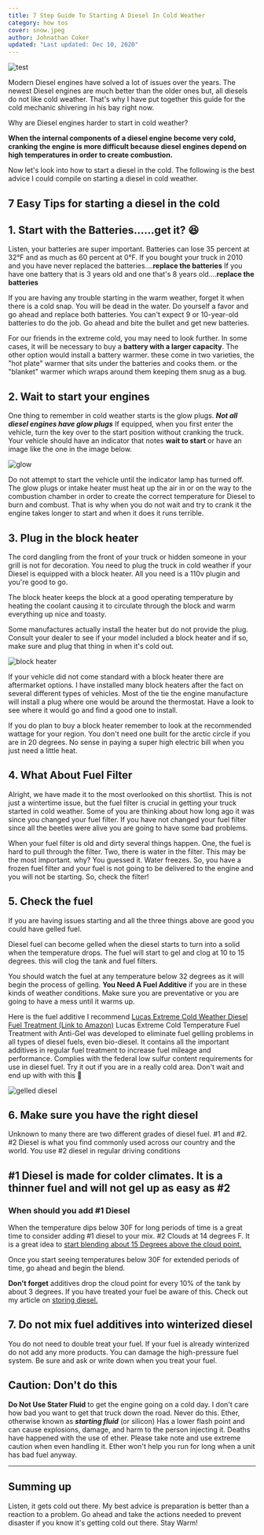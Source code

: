 ```yaml
---
title: 7 Step Guide To Starting A Diesel In Cold Weather
category: how tos
cover: snow.jpeg
author: Johnathan Coker
updated: "Last updated: Dec 10, 2020"
---
```


![test](./snow.jpeg)

Modern Diesel engines have solved a lot of issues over the years. The newest Diesel engines are much better than the older ones but, all diesels do not like cold weather. That's why I have put together this guide for the cold mechanic shivering in his bay right now.

Why are Diesel engines harder to start in cold weather?

**When the internal components of a diesel engine become very cold, cranking the engine is more difficult because diesel engines depend on high temperatures in order to create combustion.**

Now let's look into how to start a diesel in the cold. The following is the best advice I could compile on starting a diesel in cold weather.

## 7 Easy Tips for starting a diesel in the cold

## 1. Start with the Batteries......get it? 😆

Listen, your batteries are super important. Batteries can lose 35 percent at 32°F and as much as 60 percent at 0°F. If you bought your truck in 2010 and you have never replaced the batteries....**replace the batteries** If you have one battery that is 3 years old and one that's 8 years old....**replace the batteries**

If you are having any trouble starting in the warm weather, forget it when there is a cold snap. You will be dead in the water. Do yourself a favor and go ahead and replace both batteries. You can't expect 9 or 10-year-old batteries to do the job. Go ahead and bite the bullet and get new batteries.

For our friends in the extreme cold, you may need to look further. In some cases, it will be necessary to buy a **battery with a larger capacity**. The other option would install a battery warmer. these come in two varieties, the "hot plate" warmer that sits under the batteries and cooks them. or the "blanket" warmer which wraps around them keeping them snug as a bug.

## 2. Wait to start your engines

One thing to remember in cold weather starts is the glow plugs. **_Not all diesel engines have glow plugs_** If equipped, when you first enter the vehicle, turn the key over to the start position without cranking the truck. Your vehicle should have an indicator that notes **wait to start** or have an image like the one in the image below.

![glow](./glow.jpg)

Do not attempt to start the vehicle until the indicator lamp has turned off. The glow plugs or intake heater must heat up the air in or on the way to the combustion chamber in order to create the correct temperature for Diesel to burn and combust. That is why when you do not wait and try to crank it the engine takes longer to start and when it does it runs terrible.

## 3. Plug in the block heater

The cord dangling from the front of your truck or hidden someone in your grill is not for decoration. You need to plug the truck in cold weather if your Diesel is equipped with a block heater. All you need is a 110v plugin and you're good to go.

The block heater keeps the block at a good operating temperature by heating the coolant causing it to circulate through the block and warm everything up nice and toasty.

Some manufactures actually install the heater but do not provide the plug. Consult your dealer to see if your model included a block heater and if so, make sure and plug that thing in when it's cold out.

![block heater](heat.webp)

If your vehicle did not come standard with a block heater there are aftermarket options. I have installed many block heaters after the fact on several different types of vehicles. Most of the tie the engine manufacture will install a plug where one would be around the thermostat. Have a look to see where it would go and find a good one to install.

If you do plan to buy a block heater remember to look at the recommended wattage for your region. You don't need one built for the arctic circle if you are in 20 degrees. No sense in paying a super high electric bill when you just need a little heat.

## 4. What About Fuel Filter

Alright, we have made it to the most overlooked on this shortlist. This is not just a wintertime issue, but the fuel filter is crucial in getting your truck started in cold weather. Some of you are thinking about how long ago it was since you changed your fuel filter. If you have not changed your fuel filter since all the beetles were alive you are going to have some bad problems.

When your fuel filter is old and dirty several things happen. One, the fuel is hard to pull through the filter. Two, there is water in the filter. This may be the most important. why? You guessed it. Water freezes. So, you have a frozen fuel filter and your fuel is not going to be delivered to the engine and you will not be starting. So, check the filter!

## 5. Check the fuel

If you are having issues starting and all the three things above are good you could have gelled fuel.

Diesel fuel can become gelled when the diesel starts to turn into a solid when the temperature drops. The fuel will start to gel and clog at 10 to 15 degrees. this will clog the tank and fuel filters.

You should watch the fuel at any temperature below 32 degrees as it will begin the process of gelling. **You Need A Fuel Additive** if you are in these kinds of weather conditions. Make sure you are preventative or you are going to have a mess until it warms up.

Here is the fuel additive I recommend [Lucas Extreme Cold Weather Diesel Fuel Treatment (Link to Amazon)](https://amzn.to/2Nz4P24) Lucas Extreme Cold Temperature Fuel Treatment with Anti-Gel was developed to eliminate fuel gelling problems in all types of diesel fuels, even bio-diesel. It contains all the important additives in regular fuel treatment to increase fuel mileage and performance. Complies with the federal low sulfur content requirements for use in diesel fuel. Try it out if you are in a really cold area. Don't wait and end up with with this 🔽

![gelled diesel](./gell.jpg)

## 6. Make sure you have the right diesel

Unknown to many there are two different grades of diesel fuel. #1 and #2. #2 Diesel is what you find commonly used across our country and the world. You use #2 diesel in regular driving conditions

## #1 Diesel is made for colder climates. It is a thinner fuel and will not gel up as easy as #2

### When should you add #1 Diesel

When the temperature dips below 30F for long periods of time is a great time to consider adding #1 diesel to your mix. #2 Clouds at 14 degrees F. It is a great idea to [start blending about 15 Degrees above the cloud point.](https://www.cenex.com/about/cenex-information/cenexperts-blog-page/fuel-efficiency/cold-weather-diesel-problems)

Once you start seeing temperatures below 30F for extended periods of time, go ahead and begin the blend.

**Don't forget** additives drop the cloud point for every 10% of the tank by about 3 degrees. If you have treated your fuel be aware of this. Check out my article on [storing diesel.]()

## 7. Do not mix fuel additives into winterized diesel

You do not need to double treat your fuel. If your fuel is already winterized do not add any more products. You can damage the high-pressure fuel system. Be sure and ask or write down when you treat your fuel.

## Caution: Don't do this

**Do Not Use Stater Fluid** to get the engine going on a cold day. I don't care how bad you want to get that truck down the road. Never do this. Ether, otherwise known as **_starting fluid_** (or silicon) Has a lower flash point and can cause explosions, damage, and harm to the person injecting it. Deaths have happened with the use of ether. Please take note and use extreme caution when even handling it. Ether won't help you run for long when a unit has bad fuel anyway.

---

## Summing up

Listen, it gets cold out there. My best advice is preparation is better than a reaction to a problem. Go ahead and take the actions needed to prevent disaster if you know it's getting cold out there. Stay Warm!
